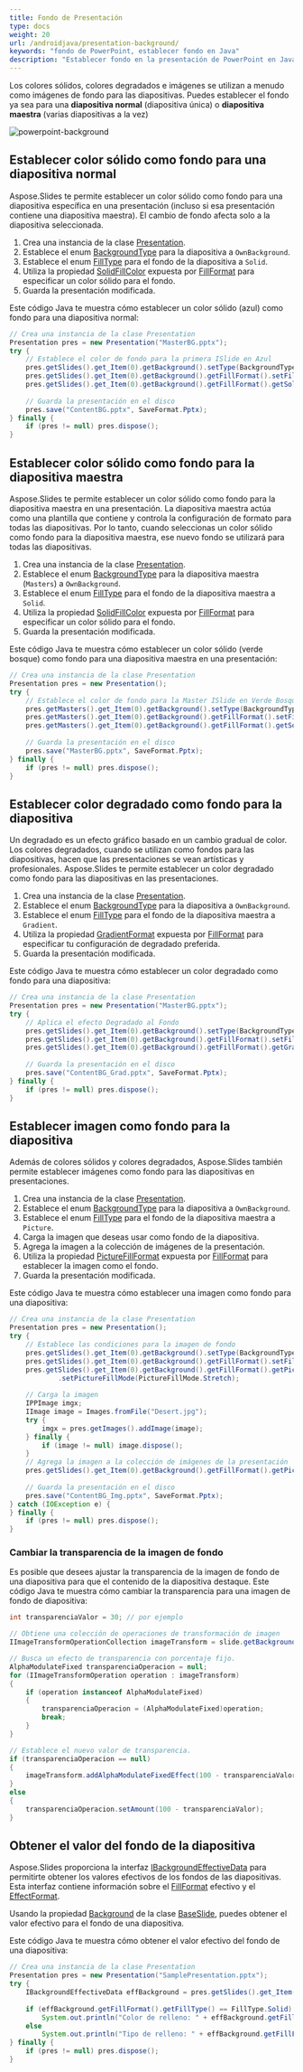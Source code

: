 ```yaml
---
title: Fondo de Presentación
type: docs
weight: 20
url: /androidjava/presentation-background/
keywords: "fondo de PowerPoint, establecer fondo en Java"
description: "Establecer fondo en la presentación de PowerPoint en Java"
---
```


Los colores sólidos, colores degradados e imágenes se utilizan a menudo como imágenes de fondo para las diapositivas. Puedes establecer el fondo ya sea para una **diapositiva normal** (diapositiva única) o **diapositiva maestra** (varias diapositivas a la vez)

<img src="powerpoint-background.png" alt="powerpoint-background"  />

## **Establecer color sólido como fondo para una diapositiva normal**

Aspose.Slides te permite establecer un color sólido como fondo para una diapositiva específica en una presentación (incluso si esa presentación contiene una diapositiva maestra). El cambio de fondo afecta solo a la diapositiva seleccionada.

1. Crea una instancia de la clase [Presentation](https://reference.aspose.com/slides/androidjava/com.aspose.slides/Presentation).
2. Establece el enum [BackgroundType](https://reference.aspose.com/slides/androidjava/com.aspose.slides/backgroundtype/) para la diapositiva a `OwnBackground`.
3. Establece el enum [FillType](https://reference.aspose.com/slides/androidjava/com.aspose.slides/filltype/) para el fondo de la diapositiva a `Solid`.
4. Utiliza la propiedad [SolidFillColor](https://reference.aspose.com/slides/androidjava/com.aspose.slides/fillformat/#getSolidFillColor--) expuesta por [FillFormat](https://reference.aspose.com/slides/androidjava/com.aspose.slides/fillformat/) para especificar un color sólido para el fondo.
5. Guarda la presentación modificada.

Este código Java te muestra cómo establecer un color sólido (azul) como fondo para una diapositiva normal:

```java
// Crea una instancia de la clase Presentation
Presentation pres = new Presentation("MasterBG.pptx");
try {
    // Establece el color de fondo para la primera ISlide en Azul
    pres.getSlides().get_Item(0).getBackground().setType(BackgroundType.OwnBackground);
    pres.getSlides().get_Item(0).getBackground().getFillFormat().setFillType(FillType.Solid);
    pres.getSlides().get_Item(0).getBackground().getFillFormat().getSolidFillColor().setColor(Color.BLUE);
    
    // Guarda la presentación en el disco
    pres.save("ContentBG.pptx", SaveFormat.Pptx);
} finally {
    if (pres != null) pres.dispose();
}
```

## **Establecer color sólido como fondo para la diapositiva maestra**

Aspose.Slides te permite establecer un color sólido como fondo para la diapositiva maestra en una presentación. La diapositiva maestra actúa como una plantilla que contiene y controla la configuración de formato para todas las diapositivas. Por lo tanto, cuando seleccionas un color sólido como fondo para la diapositiva maestra, ese nuevo fondo se utilizará para todas las diapositivas.

1. Crea una instancia de la clase [Presentation](https://reference.aspose.com/slides/androidjava/com.aspose.slides/Presentation).
2. Establece el enum [BackgroundType](https://reference.aspose.com/slides/androidjava/com.aspose.slides/backgroundtype/) para la diapositiva maestra (`Masters`) a `OwnBackground`.
3. Establece el enum [FillType](https://reference.aspose.com/slides/androidjava/com.aspose.slides/filltype/) para el fondo de la diapositiva maestra a `Solid`.
4. Utiliza la propiedad [SolidFillColor](https://reference.aspose.com/slides/androidjava/com.aspose.slides/fillformat/#getSolidFillColor--) expuesta por [FillFormat](https://reference.aspose.com/slides/androidjava/com.aspose.slides/fillformat/) para especificar un color sólido para el fondo.
5. Guarda la presentación modificada.

Este código Java te muestra cómo establecer un color sólido (verde bosque) como fondo para una diapositiva maestra en una presentación:

```java
// Crea una instancia de la clase Presentation
Presentation pres = new Presentation();
try {
    // Establece el color de fondo para la Master ISlide en Verde Bosque
    pres.getMasters().get_Item(0).getBackground().setType(BackgroundType.OwnBackground);
    pres.getMasters().get_Item(0).getBackground().getFillFormat().setFillType(FillType.Solid);
    pres.getMasters().get_Item(0).getBackground().getFillFormat().getSolidFillColor().setColor(Color.GREEN);
    
    // Guarda la presentación en el disco
    pres.save("MasterBG.pptx", SaveFormat.Pptx);
} finally {
    if (pres != null) pres.dispose();
}
```

## **Establecer color degradado como fondo para la diapositiva**

Un degradado es un efecto gráfico basado en un cambio gradual de color. Los colores degradados, cuando se utilizan como fondos para las diapositivas, hacen que las presentaciones se vean artísticas y profesionales. Aspose.Slides te permite establecer un color degradado como fondo para las diapositivas en las presentaciones.

1. Crea una instancia de la clase [Presentation](https://reference.aspose.com/slides/androidjava/com.aspose.slides/Presentation).
2. Establece el enum [BackgroundType](https://reference.aspose.com/slides/androidjava/com.aspose.slides/backgroundtype/) para la diapositiva a `OwnBackground`.
3. Establece el enum [FillType](https://reference.aspose.com/slides/androidjava/com.aspose.slides/filltype/) para el fondo de la diapositiva maestra a `Gradient`.
4. Utiliza la propiedad [GradientFormat](https://reference.aspose.com/slides/androidjava/com.aspose.slides/fillformat/#getGradientFormat--) expuesta por [FillFormat](https://reference.aspose.com/slides/androidjava/com.aspose.slides/fillformat/) para especificar tu configuración de degradado preferida.
5. Guarda la presentación modificada.

Este código Java te muestra cómo establecer un color degradado como fondo para una diapositiva:

```java
// Crea una instancia de la clase Presentation
Presentation pres = new Presentation("MasterBG.pptx");
try {
    // Aplica el efecto Degradado al Fondo
    pres.getSlides().get_Item(0).getBackground().setType(BackgroundType.OwnBackground);
    pres.getSlides().get_Item(0).getBackground().getFillFormat().setFillType(FillType.Gradient);
    pres.getSlides().get_Item(0).getBackground().getFillFormat().getGradientFormat().setTileFlip(TileFlip.FlipBoth);
    
    // Guarda la presentación en el disco
    pres.save("ContentBG_Grad.pptx", SaveFormat.Pptx);
} finally {
    if (pres != null) pres.dispose();
}
```

## **Establecer imagen como fondo para la diapositiva**

Además de colores sólidos y colores degradados, Aspose.Slides también permite establecer imágenes como fondo para las diapositivas en presentaciones.

1. Crea una instancia de la clase [Presentation](https://reference.aspose.com/slides/androidjava/com.aspose.slides/Presentation).
2. Establece el enum [BackgroundType](https://reference.aspose.com/slides/androidjava/com.aspose.slides/backgroundtype/) para la diapositiva a `OwnBackground`.
3. Establece el enum [FillType](https://reference.aspose.com/slides/androidjava/com.aspose.slides/filltype/) para el fondo de la diapositiva maestra a `Picture`.
4. Carga la imagen que deseas usar como fondo de la diapositiva.
5. Agrega la imagen a la colección de imágenes de la presentación.
6. Utiliza la propiedad [PictureFillFormat](https://reference.aspose.com/slides/androidjava/com.aspose.slides/fillformat/#getPictureFillFormat--) expuesta por [FillFormat](https://reference.aspose.com/slides/androidjava/com.aspose.slides/fillformat/) para establecer la imagen como el fondo.
7. Guarda la presentación modificada.

Este código Java te muestra cómo establecer una imagen como fondo para una diapositiva:

```java
// Crea una instancia de la clase Presentation
Presentation pres = new Presentation();
try {
    // Establece las condiciones para la imagen de fondo
    pres.getSlides().get_Item(0).getBackground().setType(BackgroundType.OwnBackground);
    pres.getSlides().get_Item(0).getBackground().getFillFormat().setFillType(FillType.Picture);
    pres.getSlides().get_Item(0).getBackground().getFillFormat().getPictureFillFormat()
            .setPictureFillMode(PictureFillMode.Stretch);
    
    // Carga la imagen
    IPPImage imgx;
    IImage image = Images.fromFile("Desert.jpg");
    try {
        imgx = pres.getImages().addImage(image);
    } finally {
        if (image != null) image.dispose();
    }
    // Agrega la imagen a la colección de imágenes de la presentación
    pres.getSlides().get_Item(0).getBackground().getFillFormat().getPictureFillFormat().getPicture().setImage(imgx);
    
    // Guarda la presentación en el disco
    pres.save("ContentBG_Img.pptx", SaveFormat.Pptx);
} catch (IOException e) {
} finally {
    if (pres != null) pres.dispose();
}
```

### **Cambiar la transparencia de la imagen de fondo**

Es posible que desees ajustar la transparencia de la imagen de fondo de una diapositiva para que el contenido de la diapositiva destaque. Este código Java te muestra cómo cambiar la transparencia para una imagen de fondo de diapositiva:

```java
int transparenciaValor = 30; // por ejemplo

// Obtiene una colección de operaciones de transformación de imagen
IImageTransformOperationCollection imageTransform = slide.getBackground().getFillFormat().getPictureFillFormat().getPicture().getImageTransform();

// Busca un efecto de transparencia con porcentaje fijo.
AlphaModulateFixed transparenciaOperacion = null;
for (IImageTransformOperation operation : imageTransform)
{
    if (operation instanceof AlphaModulateFixed)
    {
        transparenciaOperacion = (AlphaModulateFixed)operation;
        break;
    }
}

// Establece el nuevo valor de transparencia.
if (transparenciaOperacion == null)
{
    imageTransform.addAlphaModulateFixedEffect(100 - transparenciaValor);
}
else
{
    transparenciaOperacion.setAmount(100 - transparenciaValor);
}
```

## **Obtener el valor del fondo de la diapositiva**

Aspose.Slides proporciona la interfaz [IBackgroundEffectiveData](https://reference.aspose.com/slides/androidjava/com.aspose.slides/ibackgroundeffectivedata/) para permitirte obtener los valores efectivos de los fondos de las diapositivas. Esta interfaz contiene información sobre el [FillFormat](https://reference.aspose.com/slides/androidjava/com.aspose.slides/ibackgroundeffectivedata/#getFillFormat--) efectivo y el [EffectFormat](https://reference.aspose.com/slides/androidjava/com.aspose.slides/ibackgroundeffectivedata/#getEffectFormat--).

Usando la propiedad [Background](https://reference.aspose.com/slides/androidjava/com.aspose.slides/baseslide/#getBackground--) de la clase [BaseSlide](https://reference.aspose.com/slides/androidjava/com.aspose.slides/baseslide/), puedes obtener el valor efectivo para el fondo de una diapositiva.

Este código Java te muestra cómo obtener el valor efectivo del fondo de una diapositiva:

```java
// Crea una instancia de la clase Presentation
Presentation pres = new Presentation("SamplePresentation.pptx");
try {
    IBackgroundEffectiveData effBackground = pres.getSlides().get_Item(0).getBackground().getEffective();
    
    if (effBackground.getFillFormat().getFillType() == FillType.Solid)
        System.out.println("Color de relleno: " + effBackground.getFillFormat().getSolidFillColor());
    else
        System.out.println("Tipo de relleno: " + effBackground.getFillFormat().getFillType());
} finally {
    if (pres != null) pres.dispose();
}
```